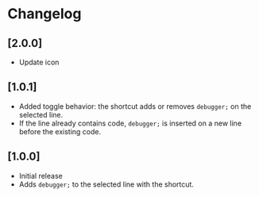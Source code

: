 # Changelog

## [2.0.0]

- Update icon

## [1.0.1]

- Added toggle behavior: the shortcut adds or removes `debugger;` on the selected line.
- If the line already contains code, `debugger;` is inserted on a new line before the existing code.

## [1.0.0]

- Initial release
- Adds `debugger;` to the selected line with the shortcut.
